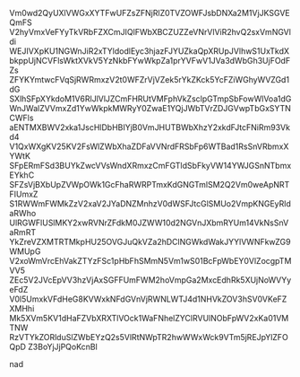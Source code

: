 Vm0wd2QyUXlVWGxXYTFwUFZsZFNjRlZ0TVZOWFJsbDNXa2M1VjJKSGVEQmFS
V2hyVmxVeFYyTkVRbFZXCmJIQlFWbXBCZUZZeVNrVlViR2hvQ2sxVmNGVldi
WEJIVXpKU1NGWnJiR2xTYldodlEyc3hjazFJYUZkaQpXRUpJVlhwS1UxTkdX
bkppUjNCVFlsWktXVkV5YzNkbFYwWkpZa1prYVFwV1JVa3dWbGh3UjFOdFZs
ZFYKYmtwcFVqSjRWRmxzV2t0WFZrVjVZek5rYkZKck5YcFZiWGhyWVZGd1dG
SXlhSFpXYkdoM1V6RlJlVlJZCmFHRUtVMFphVkZsclpGTmpSbFowWlVoa1dG
WnJWalZVVmxZd1YwWkpkMWRyY0ZwaE1YQjJWbTVrZDJGVwpTbGxSYTNCWFls
aENTMXBWV2xka1JscHlDbHBIYjB0VmJHUTBWbXhzY2xkdFJtcFNiRm93Vkd4
V1QxWXgKV25KV2FsWlZWbXhaZDFaVVNrdFRSbFp6WTBad1RsSnVRbmxXYWtK
SFpERmFSd3BUYkZwcVVsWndXRmxzCmFGTldSbFkyVW14YWJGSnNTbmxEYkhC
SFZsVjBXbUpZVWpOWk1GcFhaRWRPTmxKdGNGTmlSM2Q2Vm0weApNRTFIUmxZ
S1RWWmFWMkZzV2xaV2JYaDNZMnhzV0dWSFJtcGlSMUo2VmpKNGEyRldaRWho
UlRGWFlUSlMKY2xwRVNrZFdkM0JZWW10d2NGVnJXbmRYUm14VkNsSnVaRmRT
YkZreVZXMTRTMkpHU25OVGJuQkVZa2hDClNGWkdWakJYYlVWNFkwZG9WMUpG
V2xoWmVrcEhVakZTYzFSc1pHbFhSMmN5Vm1wS01BcFpWbEY0VlZocgpTMVV5
ZEc5V2JVcEpVV3hzVjAxSGFFUmFWM2hoVmpGa2MxcEdhRk5XUjNoWVYyeFdZ
V0l5UmxkVFdHeG8KVWxkNFdGVnVjRWNLWTJ4d1NHVkZOV3hSV0VKeFZXMHhi
Mk5XVm5KV1dHaFZVbXRXTlVOck1WaFNhelZYClRVUlNObFpWV2xKa01VMTNW
RzVTYkZORlduSlZWbEYzQ2s5VlRtNWpTR2hwWWxWck9VTm5jREJpYlZFOQpD
Z3BoYjJjPQoKcnBl

nad